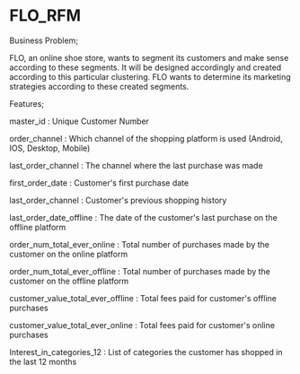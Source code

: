 # FLO_RFM
Business Problem;

FLO, an online shoe store, wants to segment its customers and make sense according to these segments. It will be designed accordingly and created according to this particular clustering. FLO wants to determine its marketing strategies according to these created segments.

Features;

master_id : Unique Customer Number

order_channel : Which channel of the shopping platform is used (Android, IOS, Desktop, Mobile)

last_order_channel : The channel where the last purchase was made

first_order_date : Customer's first purchase date

last_order_channel : Customer's previous shopping history

last_order_date_offline : The date of the customer's last purchase on the offline platform

order_num_total_ever_online : Total number of purchases made by the customer on the online platform

order_num_total_ever_offline : Total number of purchases made by the customer on the offline platform

customer_value_total_ever_offline : Total fees paid for customer's offline purchases

customer_value_total_ever_online : Total fees paid for customer's online purchases

Interest_in_categories_12 : List of categories the customer has shopped in the last 12 months
